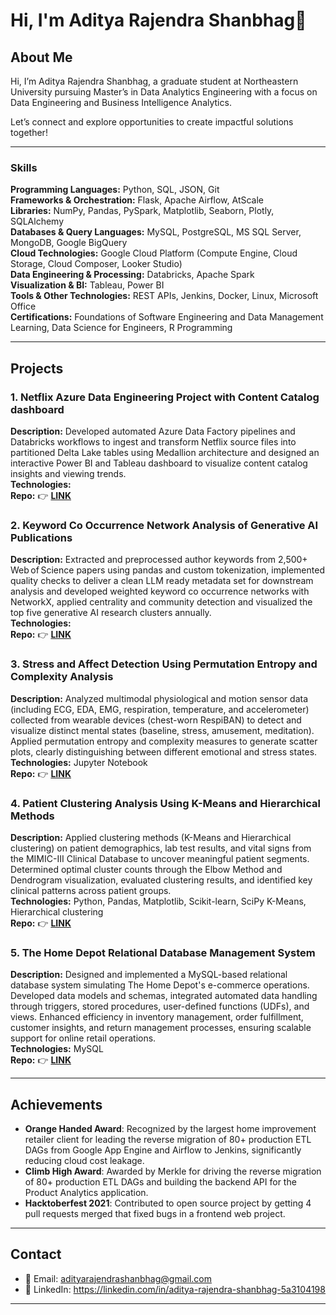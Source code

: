 # Hi, I'm Aditya Rajendra Shanbhag👋

## About Me
Hi, I’m Aditya Rajendra Shanbhag, a graduate student at Northeastern University pursuing Master’s in Data Analytics Engineering with a focus on Data Engineering and Business Intelligence Analytics.

Let’s connect and explore opportunities to create impactful solutions together!

---

### Skills
**Programming Languages:** Python, SQL, JSON, Git  
**Frameworks & Orchestration:** Flask, Apache Airflow, AtScale  
**Libraries:** NumPy, Pandas, PySpark, Matplotlib, Seaborn, Plotly, SQLAlchemy  
**Databases & Query Languages:** MySQL, PostgreSQL, MS SQL Server, MongoDB, Google BigQuery  
**Cloud Technologies:** Google Cloud Platform (Compute Engine, Cloud Storage, Cloud Composer, Looker Studio)  
**Data Engineering & Processing:** Databricks, Apache Spark  
**Visualization & BI:** Tableau, Power BI  
**Tools & Other Technologies:** REST APIs, Jenkins, Docker, Linux, Microsoft Office  
**Certifications:** Foundations of Software Engineering and Data Management Learning, Data Science for Engineers, R Programming
 
---

## Projects

### 1. Netflix Azure Data Engineering Project with Content Catalog dashboard
**Description:** Developed automated Azure Data Factory pipelines and Databricks workflows to ingest and transform Netflix source files into partitioned Delta Lake tables using Medallion architecture and designed an interactive Power BI and Tableau dashboard to visualize content catalog insights and viewing trends. <br>
**Technologies:**    <br>
**Repo:** 👉 [**LINK**](https://github.com/adityarajendrashanbhag/Netfix-Azure-data-engineering-project-with-PowerBI-dashboard)

### 2. Keyword Co Occurrence Network Analysis of Generative AI Publications
**Description:** Extracted and preprocessed author keywords from 2,500+ Web of Science papers using pandas and custom tokenization, implemented quality checks to deliver a clean LLM ready metadata set for downstream analysis and developed weighted keyword co occurrence networks with NetworkX, applied centrality and community detection and visualized the top five generative AI research clusters annually. <br>
**Technologies:**    <br>
**Repo:** 👉 [**LINK**](https://github.com/adityarajendrashanbhag/keyword_co_occurance_network_analysis)

### 3. Stress and Affect Detection Using Permutation Entropy and Complexity Analysis
**Description:** Analyzed multimodal physiological and motion sensor data (including ECG, EDA, EMG, respiration, temperature, and accelerometer) collected from wearable devices (chest-worn RespiBAN) to detect and visualize distinct mental states (baseline, stress, amusement, meditation). Applied permutation entropy and complexity measures to generate scatter plots, clearly distinguishing between different emotional and stress states. <br>
**Technologies:** Jupyter Notebook   <br>
**Repo:** 👉 [**LINK**](https://github.com/adityarajendrashanbhag/stress_and_affect_detection)

### 4. Patient Clustering Analysis Using K-Means and Hierarchical Methods
**Description:** Applied clustering methods (K-Means and Hierarchical clustering) on patient demographics, lab test results, and vital signs from the MIMIC-III Clinical Database to uncover meaningful patient segments. Determined optimal cluster counts through the Elbow Method and Dendrogram visualization, evaluated clustering results, and identified key clinical patterns across patient groups. <br>
**Technologies:**  Python, Pandas, Matplotlib, Scikit-learn, SciPy K-Means, Hierarchical clustering  <br>
**Repo:** 👉 [**LINK**](https://github.com/adityarajendrashanbhag/keyword_co_occurance_network_analysis)

### 5. The Home Depot Relational Database Management System
**Description:** Designed and implemented a MySQL-based relational database system simulating The Home Depot's e-commerce operations. Developed data models and schemas, integrated automated data handling through triggers, stored procedures, user-defined functions (UDFs), and views. Enhanced efficiency in inventory management, order fulfillment, customer insights, and return management processes, ensuring scalable support for online retail operations.  <br>
**Technologies:** MySQL  <br>
**Repo:** 👉 [**LINK**](https://github.com/adityarajendrashanbhag/keyword_co_occurance_network_analysis)

---

## Achievements
- **Orange Handed Award**: Recognized by the largest home improvement retailer client for leading the reverse migration of 80+ production ETL DAGs from Google App Engine and Airflow to Jenkins, significantly reducing cloud cost leakage.
- **Climb High Award**: Awarded by Merkle for driving the reverse migration of 80+ production ETL DAGs and building the backend API for the Product Analytics application.
- **Hacktoberfest 2021**: Contributed to open source project by getting 4 pull requests merged that fixed bugs in a frontend web project.

---

## Contact
- 📧 Email: adityarajendrashanbhag@gmail.com
- 💼 LinkedIn: https://linkedin.com/in/aditya-rajendra-shanbhag-5a3104198
---
